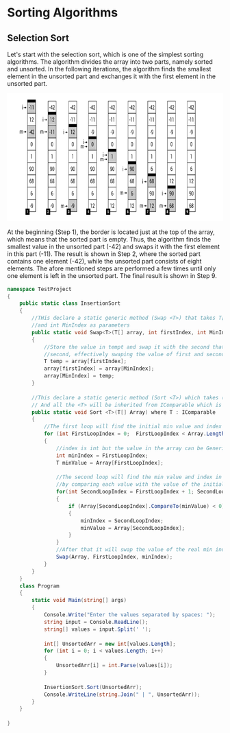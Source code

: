 # Sorting Algorithms

## Selection Sort 
Let's start with the selection sort, which is one of the
simplest sorting algorithms. The algorithm divides the array
into two parts, namely sorted and unsorted. In the following
iterations, the algorithm finds the smallest element in the
unsorted part and exchanges it with the first element in the
unsorted part.

![Selec](./Picture/Selec.png)

At
the beginning (Step 1), the border is located just at the top of
the array, which means that the sorted part is empty. Thus, the
algorithm finds the smallest value in the unsorted part (-42)
and swaps it with the first element in this part (-11). The
result is shown in Step 2, where the sorted part contains one
element (-42), while the unsorted part consists of eight
elements. The afore mentioned steps are performed a few
times until only one element is left in the unsorted part. The
final result is shown in Step 9.

```C#
namespace TestProject
{
    public static class InsertionSort
    {
        //THis declare a static generic method (Swap <T>) that takes T[] array, int firstInex
        //and int MinIndex as parameters
        public static void Swap<T>(T[] array, int firstIndex, int MinIndex)
        {
            //Store the value in tempt and swap it with the second that swap the tempt with the
            //second, effectively swaping the value of first and second
            T temp = array[firstIndex];
            array[firstIndex] = array[MinIndex];
            array[MinIndex] = temp;
        }

        //This declare a static generic method (Sort <T>) which takes (T[] Array) as parameter
        // And all the <T> will be inherited from IComparable which is a system-bulit-in interface
        public static void Sort <T>(T[] Array) where T : IComparable
        {
            //The first loop will find the initial min value and index
            for (int FirstLoopIndex = 0;  FirstLoopIndex < Array.Length; FirstLoopIndex++)
            {
                //index is int but the value in the array can be Generic
                int minIndex = FirstLoopIndex;
                T minValue = Array[FirstLoopIndex];

                //The second loop will find the min value and index in the array
                //by comparing each value with the value of the initial min value
                for(int SecondLoopIndex = FirstLoopIndex + 1; SecondLoopIndex < Array.Length; SecondLoopIndex++)
                {
                    if (Array[SecondLoopIndex].CompareTo(minValue) < 0)
                    {
                        minIndex = SecondLoopIndex;
                        minValue = Array[SecondLoopIndex];
                    }
                }
                //After that it will swap the value of the real min index and the initial
                Swap(Array, FirstLoopIndex, minIndex);
            }
        }
    }
    class Program
    {
        static void Main(string[] args)
        {
            Console.Write("Enter the values separated by spaces: ");
            string input = Console.ReadLine();
            string[] values = input.Split(' ');

            int[] UnsortedArr = new int[values.Length];
            for (int i = 0; i < values.Length; i++)
            {
                UnsortedArr[i] = int.Parse(values[i]);
            }

            InsertionSort.Sort(UnsortedArr);
            Console.WriteLine(string.Join(" | ", UnsortedArr));
        }
    }

}
```
